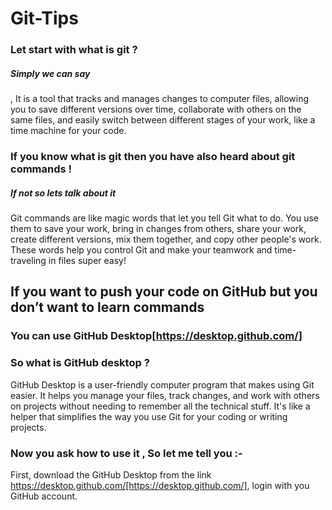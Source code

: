 # Git-Tips

### Let start with what is git ?

<h5>Simply we can say</h5> ,  It is a tool that tracks and manages changes to computer files, allowing you to save different versions over time, collaborate with others on the same files, and easily switch between different stages of your work, like a time machine for your code.

### If you know what is git then you have also heard about git commands !

##### If not so lets talk about it
Git commands are like magic words that let you tell Git what to do. You use them to save your work, bring in changes from others, share your work, create different versions, mix them together, and copy other people's work. These words help you control Git and make your teamwork and time-traveling in files super easy!

## If you want to push your code on GitHub but you don’t want to learn commands

### You can use GitHub Desktop[https://desktop.github.com/]

### So what is GitHub desktop ?

GitHub Desktop is a user-friendly computer program that makes using Git easier. It helps you manage your files, track changes, and work with others on projects without needing to remember all the technical stuff. It's like a helper that simplifies the way you use Git for your coding or writing projects.

### Now you ask how to use it , So let me tell you :-

First, download the GitHub Desktop from the link https://desktop.github.com/[https://desktop.github.com/], login with you GitHub account.

